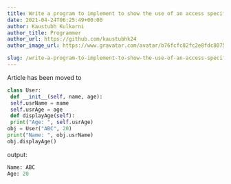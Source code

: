 ```yaml
---
title: Write a program to implement to show the use of an access specifier.
date: 2021-04-24T06:25:49+00:00
author: Kaustubh Kulkarni
author_title: Programmer
author_url: https://github.com/kaustubhk24
author_image_url: https://www.gravatar.com/avatar/b76fcfc82fc2e8fdc8075636f1735f61?s=200

slug: /write-a-program-to-implement-to-show-the-use-of-an-access-specifier/
---
```

Article has been moved to
```python title="file.py"
class User:
 def __init__(self, name, age):
 self.usrName = name
 self.usrAge = age
 def displayAge(self):
 print("Age: ", self.usrAge)
obj = User("ABC", 20)
print("Name: ", obj.usrName)
obj.displayAge()
```

output:

```python title="Output"
Name: ABC
Age: 20
```